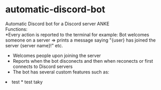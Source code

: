 # automatic-discord-bot
Automatic Discord bot for a Discord server ANKE
<br>
Functions:
<br>
*Every action is reported to the terminal for example: Bot welcomes someone on a server => prints a message saying "{user} has joined the server {server name}!" etc.
* Welcomes people upon joining the server
* Reports when the bot disconects and then when reconects or first connects to Discord servers
* The bot has several custom features such as: 

<li>
  test
  * test taky
</li>
